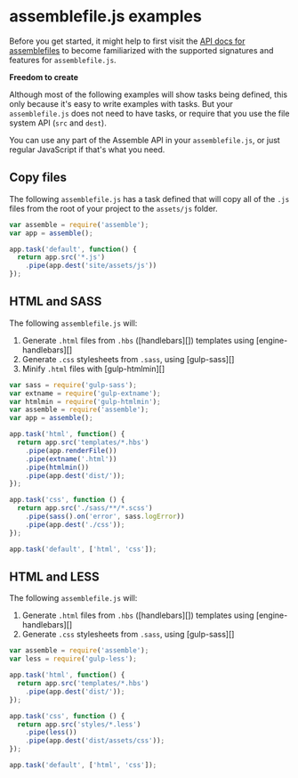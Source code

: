 # assemblefile.js examples

Before you get started, it might help to first visit the [API docs for assemblefiles](./api/assemblefile.md) to become familiarized with the supported signatures and features for `assemblefile.js`.

**Freedom to create**

Although most of the following examples will show tasks being defined, this only because it's easy to write examples with tasks. But your `assemblefile.js` does not need to have tasks, or require that you use the file system API (`src` and `dest`).

You can use any part of the Assemble API in your `assemblefile.js`, or just regular JavaScript if that's what you need.

## Copy files

The following `assemblefile.js` has a task defined that will copy all of the `.js` files from the root of your project to the `assets/js` folder.

```js
var assemble = require('assemble');
var app = assemble();

app.task('default', function() {
  return app.src('*.js')
    .pipe(app.dest('site/assets/js'))
});
```

## HTML and SASS

The following `assemblefile.js` will:

1. Generate `.html` files from `.hbs` ([handlebars][]) templates using [engine-handlebars][]
1. Generate `.css` stylesheets from `.sass`, using [gulp-sass][]
1. Minify `.html` files with [gulp-htmlmin][]

```js
var sass = require('gulp-sass');
var extname = require('gulp-extname');
var htmlmin = require('gulp-htmlmin');
var assemble = require('assemble');
var app = assemble();

app.task('html', function() {
  return app.src('templates/*.hbs')
    .pipe(app.renderFile())
    .pipe(extname('.html'))
    .pipe(htmlmin())
    .pipe(app.dest('dist/'));
});

app.task('css', function () {
  return app.src('./sass/**/*.scss')
    .pipe(sass().on('error', sass.logError))
    .pipe(app.dest('./css'));
});

app.task('default', ['html', 'css']);
```

## HTML and LESS

The following `assemblefile.js` will:

1. Generate `.html` files from `.hbs` ([handlebars][]) templates using [engine-handlebars][]
1. Generate `.css` stylesheets from `.sass`, using [gulp-sass][]

```js
var assemble = require('assemble');
var less = require('gulp-less');

app.task('html', function() {
  return app.src('templates/*.hbs')
    .pipe(app.dest('dist/'));
});

app.task('css', function () {
  return app.src('styles/*.less')
    .pipe(less())
    .pipe(app.dest('dist/assets/css'));
});

app.task('default', ['html', 'css']);
```
